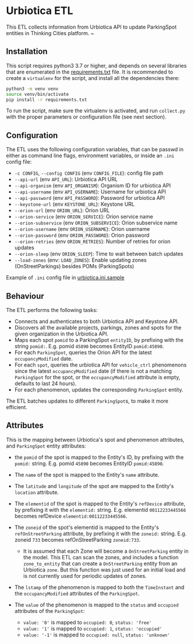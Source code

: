 # Urbiotica ETL

This ETL collects information from Urbiotica API to update ParkingSpot entities in Thinking Cities platform.
~
## Installation

This script requires python3 3.7 or higher, and depends on several libraries that are enumerated in the [requirements.txt](requirements.txt) file. It is recommended to create a `virtualenv` for the script, and install all the dependencies there:

```bash
python3 -m venv venv
source venv/bin/activate
pip install -r requirements.txt
```

To run the script, make sure the virtualenv is activated, and run `collect.py` with the proper parameters or configuration file (see next section).

## Configuration

The ETL uses the following configuration variables, that can be passwd in either as command line flags, environment variables, or inside an `.ini` config file:

 - `-c CONFIG`, `--config CONFIG` (env `CONFIG_FILE`): config file path
- `--api-url` (env `API_URL`): Urbiotica API URL
- `--api-organism` (env `API_ORGANISM`): Organism ID for urbiotica API
- `--api-username` (env `API_USERNAME`): Username for urbiotica API
- `--api-password` (env `API_PASSWORD`): Password for urbiotica API
- `--keystone-url` (env `KEYSTONE_URL`): Keystone URL
- `--orion-url` (env `ORION_URL`): Orion URL
- `--orion-service` (env `ORION_SERVICE`): Orion service name
- `--orion-subservice` (env `ORION_SUBSERVICE`): Orion subservice name
- `--orion-username` (env `ORION_USERNAME`): Orion username
- `--orion-password` (env `ORION_PASSWORD`): Orion password
- `--orion-retries` (env `ORION_RETRIES`): Number of retries for orion updates
- `--orion-sleep` (env `ORION_SLEEP`): Time to wait between batch updates
- `--load-zones` (env: `LOAD_ZONES`): Enable updating zones (OnStreetParkings) besides POMs (ParkingSpots)

Example of `.ini` config file in [urbiotica.ini.sample](urbiotica.ini.sample)

## Behaviour

The ETL performs the following tasks:

- Connects and authenticates to both Urbiotica API and Keystone API.
- Discovers all the available projects, parkings, zones and spots for the given organization in the Urbiotica API.
- Maps each spot `pomid` to a ParkingSpot `entityID`, by prefixing with the string `pomid:`. E.g. pomid `45890` becomes EntityID `pomid:45890`. 
- For each `ParkingSpot`, queries the Orion API for the latest `occupancyModified` date.
- For each `spot`, queries the urbiotica API for `vehicle_ctrl` phenomenons since the latest `occupancyModified` date (if there is not a matching `ParkingSpot` for the spot, or the `occupancyModified` attribute is empty, defaults to last 24 hours).
- For each phenomenon, updates the corresponding `ParkingSpot` entity.

The ETL batches updates to different `ParkingSpot`s, to make it more efficient.

## Attributes

This is the mapping between Urbiotica's spot and phenomenon attributes, and `ParkingSpot` entity attributes:

- the `pomid` of the spot is mapped to the Entity's ID, by prefixing with the `pomid:` string.  E.g. pomid `45890` becomes EntityID `pomid:45890`.
- The `name` of the spot is mapped to the Entity's `name` attribute.
- The `latitude` and `longitude` of the spot are mapped to the Entity's `location` attribute.
- The `elementid` of the spot is mapped to the Entity's `refDevice` attribute, by prefixing it with the `elementid:` string. E.g. elementid `00112233445566` becomes refDevice `elementid:00112233445566`.
- The `zoneid` of the spot's elementid is mapped to the Entity's `refOnStreetParking` attribute, by prefixing it with the `zoneid:` string. E.g. zoneid `733` becomes refOnStreetParking `zoneid:733`.

  - It is assumed that each Zone will become a `OnStreetParking` entity in the model. This ETL can scan the zones, and includes a function `zone_to_entity` that can create a `OnStreetParking` entity from an Urbiotica `zone`. But this function was just used for an initial load and is not currently used for periodic updates of zones. 

- The `lstamp` of the phenomenon is mapped to both the `TimeInstant` and the `occupancyModified` attributes of the `ParkingSpot`.
- The `value` of the phenomenon is mapped to the `status` and `occupied` attributes of the `ParkingSpot`:

  - `value: '0'` is mapped to `occupied: 0`, `status: 'free'`
  - `value: '1'` is mapped to `occupied: 1`, `status: 'occupied'`
  - `value: '-1'` is mapped to `occupied: null`, `status: 'unknown'`
